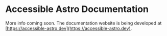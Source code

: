 # Accessible Astro Documentation

More info coming soon. The documentation website is being developed at [https://accessible-astro.dev](https://accessible-astro.dev).
